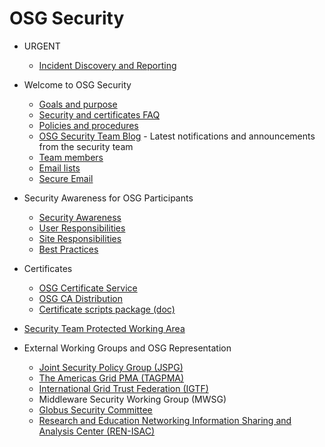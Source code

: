 # OSG Security

-   URGENT
    -   [Incident Discovery and Reporting](IncidentDiscoveryReporting)

-   Welcome to OSG Security
    -   [Goals and purpose](GoalsPurpose)
    -   [Security and certificates FAQ](OSGFAQ)
    -   [Policies and procedures](PoliciesProcedures)
    -   [OSG Security Team Blog](http://osgsec.blogspot.com/) - Latest notifications and announcements from the security team
    -   [Team members](SecurityTeamMembers)
    -   [Email lists](EmailLists)
    -   [Secure Email](SecureEmail)

-   Security Awareness for OSG Participants
    -   [Security Awareness](Documentation.SecurityAwarenessForTheOSG)
    -   [User Responsibilities](Documentation.SecurityUserResponsibilities)
    -   [Site Responsibilities](Documentation.SecuritySiteResponsibilities)
    -   [Best Practices](Documentation.SecurityBestPractices)

-   Certificates
    -   [OSG Certificate Service](OSGCertificateService)
    -   [OSG CA Distribution](Documentation.CaDistribution)
    -   [Certificate scripts package (doc)](Documentation.Release3.InstallCertScripts)

-   [Security Team Protected Working Area](SecurityTeam/WebHome)

-   External Working Groups and OSG Representation
    -   [Joint Security Policy Group (JSPG)](http://www.jspg.org/)
    -   [The Americas Grid PMA (TAGPMA)](http://www.tagpma.org)
    -   [International Grid Trust Federation (IGTF)](http://igtf.net/)
    -   Middleware Security Working Group (MWSG)
    -   [Globus Security Committee](http://dev.globus.org/wiki/SecurityCommittee/Security\_Vulnerability\_Handling)
    -   [Research and Education Networking Information Sharing and Analysis Center (REN-ISAC)](http://www.ren-isac.net/)


